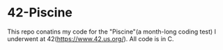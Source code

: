 # 42-Piscine

This repo conatins my code for the "Piscine"(a month-long coding test) I underwent at 42(https://www.42.us.org/).
All code is in C.
